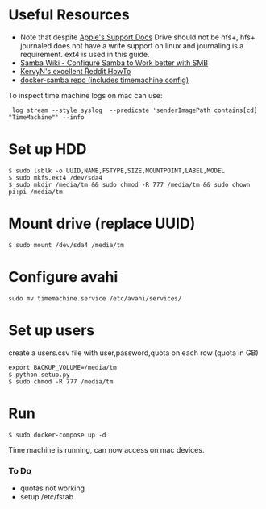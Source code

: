 # Useful Resources
* Note that despite [Apple's Support Docs](https://support.apple.com/en-gb/HT202784#nas) Drive should not be hfs+, hfs+ journaled does not have a write support on linux and journaling is a requirement. ext4 is used in this guide.
* [Samba Wiki - Configure Samba to Work better with SMB](https://wiki.samba.org/index.php/Configure_Samba_to_Work_Better_with_Mac_OS_X)
* [KervyN's excellent Reddit HowTo](https://www.reddit.com/r/homelab/comments/83vkaz/howto_make_time_machine_backups_on_a_samba/?utm_source=share&utm_medium=web2x)
* [docker-samba repo (includes timemachine config)](https://github.com/dperson/samba)

To inspect time machine logs on mac can use:
```
 log stream --style syslog  --predicate 'senderImagePath contains[cd] "TimeMachine"' --info
```

# Set up HDD
```
$ sudo lsblk -o UUID,NAME,FSTYPE,SIZE,MOUNTPOINT,LABEL,MODEL
$ sudo mkfs.ext4 /dev/sda4
$ sudo mkdir /media/tm && sudo chmod -R 777 /media/tm && sudo chown pi:pi /media/tm
```

# Mount drive (replace UUID)
```
$ sudo mount /dev/sda4 /media/tm
```

# Configure avahi
```
sudo mv timemachine.service /etc/avahi/services/
```
# Set up users
create a users.csv file with user,password,quota on each row (quota in GB)

```
export BACKUP_VOLUME=/media/tm
$ python setup.py
$ sudo chmod -R 777 /media/tm
```
# Run
```
$ sudo docker-compose up -d
```

Time machine is running, can now access on mac devices.

### To Do
* quotas not working
* setup /etc/fstab

